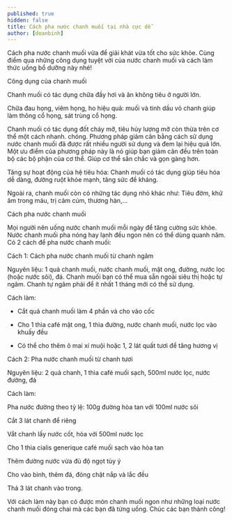 ```yaml
---
published: true
hidden: false
title: Cách pha nước chanh muối tại nhà cực dễ
author: [doanbinh] 
---
```



Cách pha nước chanh muối vừa để giải khát vừa tốt cho sức khỏe. Cùng điểm qua những công dụng tuyệt vời của nước chanh muối và cách làm thức uống bổ dưỡng này nhé!

Công dụng của chanh muối

Chanh muối có tác dụng chữa đầy hơi và ăn không tiêu ở người lớn.

Chữa đau họng, viêm họng, ho hiệu quả: muối và tinh dầu vỏ chanh giúp làm thông cổ họng, sát trùng cổ họng.

Chanh muối có tác dụng đốt cháy mỡ, tiêu hủy lượng mỡ còn thừa trên cơ thể một cách nhanh. chóng. Phương pháp giảm cân bằng cách sử dụng nước chanh muối đã được rất nhiều người sử dụng và đem lại hiệu quả lớn. Một ưu điểm của phương pháp này là nó giúp bạn giảm cân đều trên toàn bộ các bộ phận của cơ thể. Giúp cơ thể săn chắc và gọn gàng hơn.

Tăng sự hoạt động của hệ tiêu hóa: Chanh muối có tác dụng giúp tiêu hóa dễ dàng, đường ruột khỏe mạnh, tăng sức đề kháng.

Ngoài ra, chanh muối còn có những tác dụng nhỏ khác như: Tiêu đờm, khử âm trong máu, trị cảm cúm, thương hàn,…

Cách pha nước chanh muối

Mọi người nên uống nước chanh muối mỗi ngày để tăng cường sức khỏe. Nước chanh muối pha nóng hay lạnh đều ngon nên có thể dùng quanh năm. Có 2 cách để pha nước chanh muối:

Cách 1:  Cách pha nước chanh muối từ chanh ngâm

Nguyên liệu: 1 quả chanh muối, nước chanh muối, mật ong, đường, nước lọc (hoặc nước sôi), đá. Chanh muối bạn có thể mua sẵn ngoài siêu thị hoặc tự ngâm. Chanh tự ngâm phải để ít nhất 1 tháng mới có thể sử dụng.

Cách làm:

+ Cắt quả chanh muối làm 4 phần và cho vào cốc

+ Cho 1 thìa café mật ong, 1 thìa đường, nước chanh muối, nước lọc vào khuấy đều

+ Có thể cho thêm ô mai xí muội hoặc 1, 2 lát quất tươi để tăng hương vị

Cách 2: Pha nước chanh muối từ chanh tươi

Nguyên liệu: 2 quả chanh, 1 thìa café muối sạch, 500ml nước lọc, nước đường, đá

Cách làm:

Pha nước đường theo tỷ lệ: 100g đường hòa tan với 100ml nước sôi

Cắt 3 lát chanh để riêng

Vắt chanh lấy nước cốt, hòa với 500ml nước lọc

Cho 1 thìa cialis generique café muối sạch vào hòa tan

Thêm đường nước vừa đủ độ ngọt tùy ý

Cho vào bình, thêm đá, đóng chặt nắp và lắc đều

Thả 3 lát chanh vào trong.

Với cách làm này bạn có được món chanh muối ngon như những loại nước chanh muối đóng chai mà các bạn đã từng uống. Chúc các bạn thành công!


 